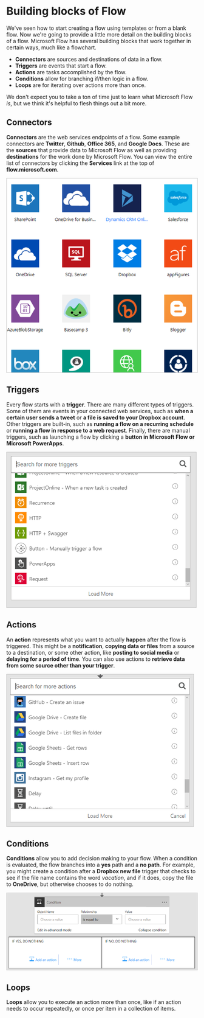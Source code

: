 <properties
   pageTitle="Building blocks of Flow | Microsoft Flow"
   description="See the different parts of Microsoft Flow and how they relate"
   services=""
   suite="flow"
   documentationCenter="na"
   authors="camsoper"
   manager="anneta"
   editor=""
   tags=""
   featuredVideoId=""
   courseDuration="5m"/>

<tags
   ms.service="flow"
   ms.devlang="na"
   ms.topic="get-started-article"
   ms.tgt_pltfrm="na"
   ms.workload="na"
   ms.date="10/24/2016"
   ms.author="casoper"/>

# Building blocks of Flow

We've seen how to start creating a flow using templates or from a blank flow. Now we're going to provide a little more detail on the building blocks of a flow. Microsoft Flow has several building blocks that work together in certain ways, much like a flowchart.

- **Connectors** are sources and destinations of data in a flow.
- **Triggers** are events that start a flow.
- **Actions** are tasks accomplished by the flow.
- **Conditions** allow for branching if/then logic in a flow.
- **Loops** are for iterating over actions more than once.

We don't expect you to take a ton of time just to learn what Microsoft Flow _is_, but we think it's helpful to flesh things out a bit more.

## Connectors

**Connectors** are the web services endpoints of a flow.  Some example connectors are **Twitter**, **Github**, **Office 365**, and **Google Docs**.  These are the **sources** that provide data to Microsoft Flow as well as providing **destinations** for the work done by Microsoft Flow.  You can view the entire list of connectors by clicking the **Services** link at the top of **flow.microsoft.com**.

![Flow connectors](./media/learning-flow-parts/flow-connectors.png)

## Triggers

Every flow starts with a **trigger**.  There are many different types of triggers.  Some of them are events in your connected web services, such as **when a certain user sends a tweet** or **a file is saved to your Dropbox account**.  Other triggers are built-in, such as **running a flow on a recurring schedule** or **running a flow in response to a web request**.  Finally, there are manual triggers, such as launching a flow by clicking a **button in Microsoft Flow or Microsoft PowerApps**.

![Flow triggers](./media/learning-flow-parts/flow-triggers.png)  

## Actions

An **action** represents what you want to actually **happen** after the flow is triggered.  This might be a **notification**, **copying data or files** from a source to a destination, or some other action, like **posting to social media** or **delaying for a period of time**.  You can also use actions to **retrieve data from some source other than your trigger**.

![Flow actions](./media/learning-flow-parts/flow-actions.png) 

## Conditions

**Conditions** allow you to add decision making to your flow.  When a condition is evaluated, the flow branches into a **yes** path and a **no path**.   For example, you might create a condition after a **Dropbox new file** trigger that checks to see if the file name contains the word *vacation*, and if it does, copy the file to **OneDrive**, but otherwise chooses to do nothing.

![Flow condition](./media/learning-flow-parts/flow-condition.png) 

## Loops

**Loops** allow you to execute an action more than once, like if an action needs to occur repeatedly, or once per item in a collection of items.



